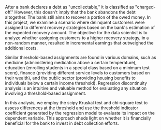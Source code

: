 After a bank declares a debt as "uncollectable," it is classified as "charged-off." However, this doesn't imply that the bank abandons the debt altogether. The bank still aims to recover a portion of the owed money. In this project, we examine a scenario where delinquent customers were assigned to different recovery strategies based on the bank's estimation of the expected recovery amount. The objective for the data scientist is to analyze whether assigning customers to a higher recovery strategy, in a non-random manner, resulted in incremental earnings that outweighed the additional costs.

Similar threshold-based assignments are found in various domains, such as medicine (administering medication above a certain temperature), education (enrolling students in a special class based on a minimum test score), finance (providing different service levels to customers based on their wealth), and the public sector (providing housing benefits to individuals below a certain income threshold). Regression discontinuity analysis is an intuitive and valuable method for evaluating any situation involving a threshold-based assignment.

In this analysis, we employ the scipy Kruskal test and chi-square test to assess differences at the threshold and use the threshold indicator coefficient generated by the regression model to evaluate its impact on the dependent variable. This approach sheds light on whether it is financially beneficial for the bank to invest in debt collection efforts.
